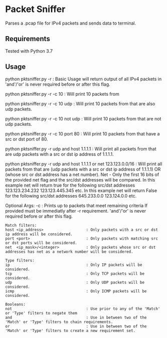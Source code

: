 # Packet Sniffer

Parses a .pcap file for IPv4 packets and sends data to terminal.

## Requirements

Tested with Python 3.7

## Usage

python pktsniffer.py -r <filename>          : Basic Usage will return output of all IPv4 packets in <filename>
                                              'and'/'or' is never required before or after this flag.

python pktsniffer.py -r <filename> -c 10    : Will print 10 packets from <filename>

python pktsniffer.py -r <filename> -c 10 udp
                                            : Will print 10 packets from <filename> that are also udp packets.

python pktsniffer.py -r <filename> -c 10 not udp
                                            : Will print 10 packets from <filename> that are not udp packets.

python pktsniffer.py -r <filename> -c 10 port 80
                                            : Will print 10 packets from <filename> that have a src or dst port of 80.

python pktsniffer.py -r <filename> udp and host 1.1.1.1
                                            : Will print all packets from <filename> that are udp packets with a src
                                           or dst ip address of 1.1.1.1.

python pktsniffer.py -r <filename> udp and host 1.1.1.1 or net 123.123.0.0/16
                                            : Will print all packets from <filename> that are (udp packets with a src
                                              or dst ip address of 1.1.1.1) OR (whose src or dst address has a net number).
                                              Net - Only the first 16 bits of the provided net flag and the src/dst
                                              addresses will be compared.
                                              In this example net will return true for the following src/dst addresses
                                              123.123.234.232
                                              123.123.445.345
                                              etc.
                                              In this example net will return False for the following src/dst addresses
                                              645.233.0.0
                                              123.124.0.0
                                              etc.


Optional Args:
    -c <integer>                        : Prints up to <integer> packets that meet remaining criteria
                                          If provided must be immediatly after -r requirement.
                                          'and'/'or' is never required before or after this flag.


    Match filters:
    host <ip_address>                   : Only packets with a src or dst ip address will be considered.
    port <port>                         : Only packets with matching src or dst ports will be considered.
    net  <ip_mask>/<integer>            : Only packets whose src or dst addresses has net as a network number will be considered.

    Type filters:
    ip                                  : Only IP packets will be considered.
    tcp                                 : Only TCP packets will be considered.
    udp                                 : Only UDP packets will be considered.
    icmp                                : Only ICMP packets will be considered.

    Booleans:
    not                                 : Use prior to any of the 'Match' or 'Type' filters to negate them
    and                                 : Use in between two of the 'Match' or 'Type' filters to chain requirements.
    or                                  : Use in between two of the 'Match' or 'Type' filters to create a new requirement set.
